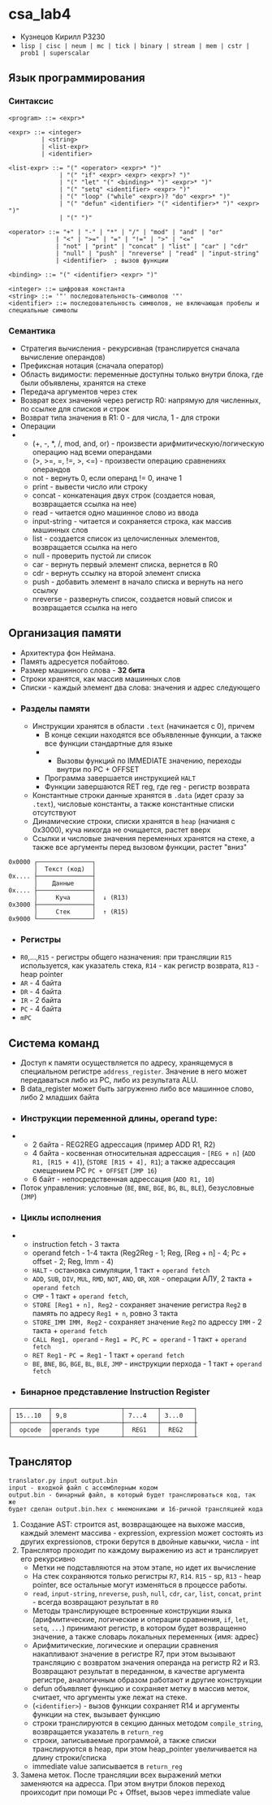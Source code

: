 # csa_lab4
- Кузнецов Кирилл P3230
- `lisp | cisc | neum | mc | tick | binary | stream | mem | cstr | prob1 | superscalar`
## Язык программирования
### Синтаксис
```
<program> ::= <expr>*

<expr> ::= <integer>
         | <string>
         | <list-expr>
         | <identifier>

<list-expr> ::= "(" <operator> <expr>* ")"
              | "(" "if" <expr> <expr> <expr>? ")"
              | "(" "let" "(" <binding>* ")" <expr>* ")"
              | "(" "setq" <identifier> <expr> ")"
              | "(" "loop" ("while" <expr>)? "do" <expr>* ")"
              | "(" "defun" <identifier> "(" <identifier>* ")" <expr> ")"
              | "(" ")"

<operator> ::= "+" | "-" | "*" | "/" | "mod" | "and" | "or"
             | "<" | ">=" | "=" | "!=" | ">" | "<="
             | "not" | "print" | "concat" | "list" | "car" | "cdr"
             | "null" | "push" | "nreverse" | "read" | "input-string"
             | <identifier>  ; вызов функции

<binding> ::= "(" <identifier> <expr> ")"

<integer> ::= цифровая константа
<string> ::= '"' последовательность-символов '"'
<identifier> ::= последовательность символов, не включающая пробелы и специальные символы
```
### Семантика 
- Стратегия вычисления - рекурсивная (транслируется сначала вычисление операндов)
- Префиксная нотация (сначала оператор)
- Область видимости: переменные доступны только внутри блока, где были объявлены, хранятся на стеке
- Передача аргументов через стек
- Возврат всех значений через регистр R0: напрямую для численных, по ссылке для списков и строк
- Возврат типа значения в R1: 0 - для числа, 1 - для строки
- Операции
- - (+, -, *, /, mod, and, or) - произвести арифмитическую/логическую операцию над всеми операндами
  -  (>, >=, =, !=, >, <=) - произвести операцию сравнениях операндов
  -  not - вернуть 0, если операнд != 0, иначе 1
  -  print - вывести число или строку
  -  concat - конкатенация двух строк (создается новая, возвращается ссылка на нее)
  -  read - читается одно машинное слово из ввода
  -  input-string - читается и сохраняется строка, как массив машинных слов
  -  list - создается список из целочисленных элементов, возвращается ссылка на него
  -  null - проверить пустой ли список
  -  car - вернуть первый элемент списка, вернется в R0
  -  cdr - вернуть ссылку на второй элемент списка
  -  push - добавить элемент в начало списка и вернуть на него ссылку
  -  nreverse - развернуть список, создается новый список и возвращается ссылка на него
## Организация памяти
 - Архитектура фон Неймана.
 - Память адресуется побайтово.
 - Размер машинного слова - **32 бита**
 - Строки хранятся, как массив машинных слов
 - Списки - каждый элемент два слова: значения и адрес следующего
 - ### Разделы памяти
   - Инструкции хранятся в области `.text` (начинается с 0), причем 
       - В конце секции находятся все объявленные функции, а также все функции стандартные для языке
       - - Вызовы функций по IMMEDIATE значению, переходы внутри по PC + OFFSET
       - Программа завершается инструкцией `HALT`
       - Функции завершаются RET reg, где reg - регистр возврата
   - Константные строки данные хранятся в `.data` (идет сразу за `.text`), числовые константы, а также константные списки отсутствуют
   - Динамические строки, списки хранятся в `heap` (начианя с 0x3000), куча никогда не очищается, растет вверх
   - Ссылки и числовые значения переменных хранятся на стеке, а также все аргументы перед вызовом функции, растет "вниз"
```plaintext
0x0000 ┌───────────────┐  
       │  Текст (код)  │  
0x.... ├───────────────┤  
       │    Данные     │  
0x.... ├───────────────┤  
       │     Куча      │  ↓ (R13)  
0x3000 ├───────────────┤  
       │     Стек      │  ↑ (R15)  
0x9000 └───────────────┘
```
   - ### Регистры
   - `R0`,...,`R15` - регистры общего назначения: при трансляции `R15` используется, как указатель стека, `R14` - как регистр возврата, `R13` - heap pointer
   - `AR` - 4 байта
   - `DR` - 4 байта
   - `IR` - 2 байта
   - `PC` - 4 байта
   - `mPC`
## Система команд
- Доступ к памяти осуществляется по адресу, хранящемуся в специальном регистре `address_register`. Значение в него может передаваться либо из PC, либо из результата ALU.
- В data_register может быть загруженно либо все машинное слово, либо 2 младших байта
 - ### Инструкции переменной длины, operand type:
 - - 2 байта - REG2REG адрессация (пример ADD R1, R2)
   - 4 байта - косвенная относительная адрессация - `[REG + n]` (`ADD R1, [R15 + 4]`), (`STORE [R15 + 4], R1`); а также адрессация смещением PC `PC + OFFSET` (`JMP 16`)
   - 6 байт - непосредственная адрессация (`ADD R1, 10`)
 - Поток управления: условные (`BE`, `BNE`, `BGE`, `BG`, `BL`, `BLE`), безусловные (`JMP`)
 - ### Циклы исполнения
 - - instruction fetch - 3 такта
   - operand fetch - 1-4 такта (Reg2Reg - 1; Reg, [Reg + n] - 4; Pc + offset - 2; Reg, Imm - 4)
   - `HALT` - остановка симуляции, 1 такт + `operand fetch`
   - `ADD`, `SUB`, `DIV`, `MUL`, `RMD`, `NOT`, `AND`, `OR`, `XOR` - операции АЛУ, 2 такта + `operand fetch`
   - `CMP` - 1 такт + `operand fetch`,
   - `STORE [Reg1 + n], Reg2` - сохраняет значение регистра `Reg2` в память по адресу `Reg1 + n`, ровно 3 такта
   - `STORE_IMM IMM, Reg2` - сохраняет значение `Reg2` по адрессу `IMM` - 2 такта + `operand fetch`
   - `CALL Reg1, operand` - `Reg1 = PC`, `PC = operand` - 1 такт + `operand fetch`
   - `RET Reg1` - `PC = Reg1` - 1 такт + `operand fetch`
   - `BE`, `BNE`, `BG`, `BGE`, `BL`, `BLE`, `JMP` - инструкции перхода - 1 такт + `operand fetch`
- ### Бинарное представление Instruction Register
```plaintext
┌──────────┬───────────────────┬─────────┬─────────┐
│ 15...10  │ 9,8               │ 7...4   │ 3...0   │             
├──────────┼───────────────────┼─────────┼─────────┼
│  opcode  │operands type      │  REG1   │  REG2   │
└──────────┴───────────────────┴─────────┴─────────┴
```
## Транслятор
```
translator.py input output.bin
input - входной файл с ассемблерным кодом
output.bin - бинарный файл, в который будет транслироваться код, так же
будет сделан output.bin.hex с мнемониками и 16-ричной трансляцией кода
```
1. Создание AST: строится ast, возвращающее на выхоже массив, каждый элемент массива - expression, expression может состоять из других expressionов, строки берутся в двойные кавычки, числа - int
2. Транслятор проходит по каждому выражению из аст и транслирует его рекурсивно
   - Метки не подставляются на этом этапе, но идет их вычисление
   - На стек сохраняются только регистры `R7`, `R14`. `R15` - sp, `R13` - heap pointer, все остальные могут изменяться в процессе работы.
   - `read`, `input-string`, `nreverse`, `push`, `null`, `cdr`, `car`, `list`, `concat`, `print` - всегда возвращают результат в `R0`
   - Методы транслирующее встроенные конструкции языка (арифмитические, логические и операции сравнения, `if`, `let`, `setq`, `...`) принимают регистр, в котором будет возвращенно значение, а также словарь локальных переменных {имя: адрес}
   -  Арифмитические, логические и операции сравнения накапливают значение в регистре R7, при этом вызывают трансляцию с возвратом значения операнда на регистр R2 и R3. Возвращают результат в переданном, в качестве аргумента регистре, аналогичным образом работают и другие конструкции
   -  defun объявляет функцию и сохраняет метку в массив меток, считает, что аргументы уже лежат на стеке.
   -  (`<identifier>`) - вызов функции сохраняет R14 и аргументы функции на стек, вызывает функцию
   -  строки транслируются в секцию данных методом `compile_string`, возвращается указатель в `return_reg`
   -  строки, записываемые программой, а также списки транслируются в heap, при этом heap_pointer увеличивается на длину строки/списка
   -  immediate value записывается в `return_reg`
3. Замена меток. После трансляции всех выражений метки заменяются на адресса. При этом внутри блоков переход проихсодит при помощи Pc + Offset, вызов через immediate value
